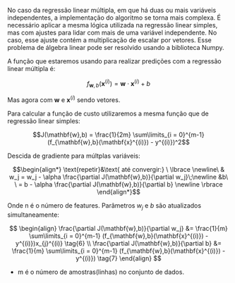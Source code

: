 No caso da regressão linear múltipla, em que há duas ou mais variáveis independentes, a implementação do algoritmo se torna mais complexa. É necessário aplicar a mesma lógica utilizada na regressão linear simples, mas com ajustes para lidar com mais de uma variável independente. No caso, esse ajuste contém a multiplicação de escalar por vetores. Esse problema de álgebra linear pode ser resolvido usando a biblioteca Numpy.

A função que estaremos usando para realizar predições com a regressão linear múltipla é:

$$ f_{\mathbf{w},b}(\mathbf{x}^{(i)}) = \mathbf{w} \cdot \mathbf{x}^{(i)} + b$$

Mas agora com $\mathbf{w}$ e $\mathbf{x}^{(i)}$ sendo vetores.

Para calcular a função de custo utilizaremos a mesma função que de regressão linear simples:

$$J(\mathbf{w},b) = \frac{1}{2m} \sum\limits_{i = 0}^{m-1} (f_{\mathbf{w},b}(\mathbf{x}^{(i)}) - y^{(i)})^2$$

Descida de gradiente para múltplas variáveis:

$$\begin{align*} \text{repetir}&\text{ até convergir:} \ \lbrace \newline\
& w_j = w_j -  \alpha \frac{\partial J(\mathbf{w},b)}{\partial w_j}\;\newline
&b\ \ = b -  \alpha \frac{\partial J(\mathbf{w},b)}{\partial b}  \newline \rbrace
\end{align*}$$

Onde n é o número de features. Parâmetros $w_j$ e $b$ são atualizados simultaneamente:

$$
\begin{align}
\frac{\partial J(\mathbf{w},b)}{\partial w_j}  &= \frac{1}{m} \sum\limits_{i = 0}^{m-1} (f_{\mathbf{w},b}(\mathbf{x}^{(i)}) - y^{(i)})x_{j}^{(i)} \tag{6}  \\
\frac{\partial J(\mathbf{w},b)}{\partial b}  &= \frac{1}{m} \sum\limits_{i = 0}^{m-1} (f_{\mathbf{w},b}(\mathbf{x}^{(i)}) - y^{(i)}) \tag{7}
\end{align}
$$
* m é o número de amostras(linhas) no conjunto de dados.
